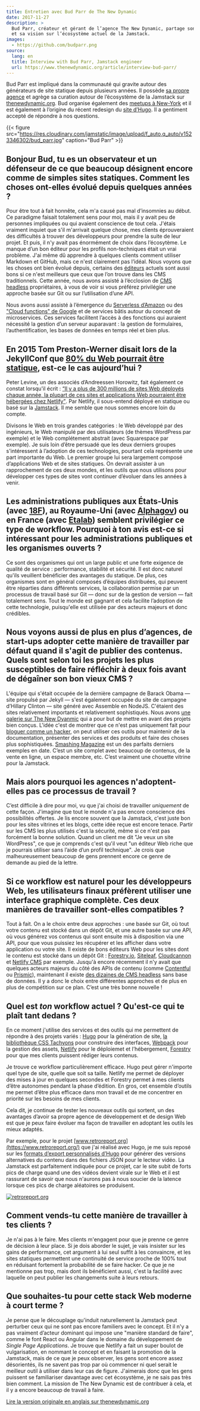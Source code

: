 ```yaml
---
title: Entretien avec Bud Parr de The New Dynamic
date: 2017-11-27
description: >
  Bud Parr, créateur et gérant de l’agence The New Dynamic, partage son expérience
  et sa vision sur l’écosystème actuel de la Jamstack.
images:
  - https://github.com/budparr.png
source:
  lang: en
  title: Interview with Bud Parr, Jamstack engineer
  url: https://www.thenewdynamic.org/article/interview-bud-parr/
---
```


Bud Parr est impliqué dans la communauté qui gravite autour des générateurs de
site statique depuis plusieurs années. Il possède
[sa propre agence](https://www.thenewdynamic.com/) et agrège sa curation autour
de l’écosystème de la Jamstack sur
[thenewdynamic.org](https://thenewdynamic.org). Bud organise également des
[meetups à New-York](http://www.meetup.com/the-new-dynamic/) et il est également
à l’origine du récent redesign du [site d’Hugo](https://gohugo.io/). Il a
gentiment accepté de répondre à nos questions.

{{< figure src="https://res.cloudinary.com/jamstatic/image/upload/f_auto,q_auto/v1523346302/bud_parr.jpg" caption="Bud Parr" >}}

## Bonjour Bud, tu es un observateur et un défenseur de ce que beaucoup désignent encore comme de simples sites statiques. Comment les choses ont-elles évolué depuis quelques années ?

Pour être tout à fait honnête, cela m'a causé pas mal d’insomnies au début. Ce
paradigme faisait totalement sens pour moi, mais il y avait peu de personnes
impliquées ou qui avaient conscience de tout cela. J'étais vraiment inquiet que
s'il m'arrivait quelque chose, mes clients éprouveraient des difficultés à
trouver des développeurs pour prendre la suite de leur projet. Et puis, il n'y
avait pas énormément de choix dans l’écosytème. Le manque d’un bon éditeur pour
les profils non-techniques était un vrai problème. J'ai même dû apprendre à
quelques clients comment utiliser Markdown et GitHub, mais ce n'est clairement
pas l’idéal. Nous voyons que les choses ont bien évolué depuis, certains des
[éditeurs](https://thenewdynamic.org/tools/content-management/) actuels sont
aussi bons si ce n'est meilleurs que ceux que l’on trouve dans les CMS
traditionnels. Cette année, nous avons assisté à l’écclosion de
[CMS headless](https://www.thenewdynamic.org/tools/content-management/headless-cms/)
propriétaires, à vous de voir si vous préférez privilégier une approche basée
sur Git ou sur l’utilisation d’une API.

Nous avons aussi assisté à l’émergence du
[Serverless d’Amazon](https://aws.amazon.com/serverless/) ou des
["Cloud functions" de Google](https://cloud.google.com/functions/) et de
services bâtis autour du concept de microservices. Ces services facilitent
l’accès à des fonctions qui auraient nécessité la gestion d’un serveur
auparavant : la gestion de formulaires, l’authentification, les bases de données
en temps réel et bien plus.

## En 2015 Tom Preston-Werner disait lors de la JekyllConf que [80% du Web pourrait être statique](https://www.youtube.com/watch?v=BMve1OCKj6M&t=39m55s), est-ce le cas aujourd’hui ?

Peter Levine, un des associés d’Andreessen Horowitz, fait également ce constat
lorsqu'il écrit :
[<q>Il y a plus de 300 millions de sites Web déployés chaque année, la plupart de ces sites et applications Web pourraient être hébergées chez Netlify</q>](https://a16z.com/2017/08/09/netlify/).
Par Netlify, il sous-entend déployé en statique ou basé sur la
[Jamstack](https://jamstack.org/). Il me semble que nous sommes encore loin du
compte.

Divisons le Web en trois grandes catégories : le Web développé par des
ingénieurs, le Web manipulé par des utilisateurs (de thèmes WordPress par
exemple) et le Web complétement abstrait (avec Squarespace par exemple). Je suis
loin d’être persuadé que les deux derniers groupes s'intéressent à l’adoption de
ces technologies, pourtant cela représente une part importante du Web. Le
premier groupe lui sera largement composé d’applications Web et de sites
statiques. On devrait assister à un rapprochement de ces deux mondes, et les
outils que nous utilisons pour développer ces types de sites vont continuer
d’évoluer dans les années à venir.

## Les administrations publiques aux États-Unis (avec [18F](https://18f.gsa.gov/)), au Royaume-Uni (avec [Alphagov](https://github.com/alphagov)) ou en France (avec [Etalab](https://www.etalab.gouv.fr)) semblent privilégier ce type de workflow. Pourquoi à ton avis est-ce si intéressant pour les administrations publiques et les organismes ouverts ?

Ce sont des organismes qui ont un large public et une forte exigence de qualité
de service : performance, stabilité et sécurité. Il est donc naturel qu'ils
veuillent bénéficier des avantages du statique. De plus, ces organismes sont en
général composés d’équipes distribuées, qui peuvent être réparties dans
différents services, la collaboration permise par un processus de travail basé
sur Git — donc sur de la gestion de version — fait totalement sens. Tout le
monde est gagnant et cela facilite l’adoption de cette technologie, puisqu'elle
est utilisée par des acteurs majeurs et donc crédibles.

## Nous voyons aussi de plus en plus d’agences, de start-ups adopter cette manière de travailler par défaut quand il s'agit de publier des contenus. Quels sont selon toi les projets les plus susceptibles de faire réfléchir à deux fois avant de dégaîner son bon vieux CMS ?

L'équipe qui s'était occupée de la dernière campagne de Barack Obama — site
propulsé par Jekyll — s'est également occupée du site de campagne d’Hillary
Clinton — site généré avec Assemble en NodeJS. C'étaient des sites relativement
importants et relativement sophistiqués. Nous avons
[une galerie sur The New Dyanmic](https://www.thenewdynamic.org/showcase/) qui a
pour but de mettre en avant des projets bien conçus. L'idée c'est de montrer que
ce n'est pas uniquement fait pour
[bloguer comme un hacker](http://tom.preston-werner.com/2008/11/17/blogging-like-a-hacker.html),
on peut utiliser ces outils pour maintenir de la documentation, présenter des
services et des produits et faire des choses plus sophistiquées.
[Smashing Magazine](https://www.smashingmagazine.com/) est un des parfaits
derniers exemples en date. C’est un site complet avec beaucoup de contenus, de
la vente en ligne, un espace membre, etc. C’est vraiment une chouette vitrine
pour la Jamstack.

## Mais alors pourquoi les agences n'adoptent-elles pas ce processus de travail ?

C’est difficile à dire pour moi, vu que j'ai choisi de travailler _uniquement_
de cette façon. J'imagine que tout le monde n'a pas encore conscience des
possibilités offertes. Je lis encore souvent que la Jamstack, c'est juste bon
pour les sites vitrines et les blogs, cette idée reçue est encore tenace. Partir
sur les CMS les plus utilisés c'est la sécurité, même si ce n'est pas forcément
la bonne solution. Quand un client me dit "Je veux un site WordPress", ce que je
comprends c'est qu'il veut "un éditeur Web riche que je pourrais utiliser sans
l’aide d’un profil technique". Je crois que malheureusement beaucoup de gens
prennent encore ce genre de demande au pied de la lettre.

## Si ce workflow est naturel pour les développeurs Web, les utilisateurs finaux préfèrent utiliser une interface graphique complète. Ces deux manières de travailler sont-elles compatibles ?

Tout à fait. On a le choix entre deux approches : une basée sur Git, où tout
votre contenu est stocké dans un dépôt Git, et une autre basée sur une API, où
vous générez vos contenus qui sont ensuite mis à disposition via une API, pour
que vous puissiez les récupérer et les afficher dans votre application ou votre
site. Il existe de bons éditeurs Web pour les sites dont le contenu est stocké
dans un dépôt Git : [Forestry.io](https://forestry.io/),
[Siteleaf](https://siteleaf.com), [Cloudcannon](https://cloudcannon.com) et
[Netlify CMS](http://netlifycms.org/) par exemple. Jusqu'à encore récemment il
n'y avait que quelques acteurs majeurs du côté des APIs de contenu (comme
[Contentful](https://www.contentful.com/) ou [Prismic](https://prismic.io/)),
maintenant il existe
[des dizaines de CMS headless](https://www.thenewdynamic.org/tools/content-management/headless-cms/)
sans base de données. Il y a donc le choix entre différentes approches et de
plus en plus de compétition sur ce plan. C’est une très bonne nouvelle !

## Quel est _ton_ workflow actuel ? Qu'est-ce qui te plaît tant dedans ?

En ce moment j'utilise des services et des outils qui me permettent de répondre
à des projets variés : [Hugo](https://gohugo.io) pour la génération de site,
[la bibliothèque CSS Tachyons](http://tachyons.io/) pour construire des
interfaces, [Webpack](https://webpack.js.org/) pour la gestion des assets,
[Netlify](https://netlify.com) pour le déploiemet et l’hébergement,
[Forestry](https://forestry.io/) pour que mes clients puissent rédiger leurs
contenus.

Je trouve ce workflow particulièrement efficace. Hugo peut gérer n'importe quel
type de site, quelle que soit sa taille. Netlify me permet de déployer des mises
à jour en quelques secondes et Forestry permet à mes clients d’être autonomes
pendant la phase d’édition. En gros, cet ensemble d’outils me permet d’être plus
efficace dans mon travail et de me concentrer en priorité sur les besoins de mes
clients.

Cela dit, je continue de tester les nouveaux outils qui sortent, un des
avantages d’avoir sa propre agence de développement et de design Web est que je
peux faire évoluer ma façon de travailler en adoptant les outils les mieux
adaptés.

Par exemple, pour le projet [www.retroreport.org](https://www.retroreport.org/)
que j'ai réalisé avec Hugo, je me suis reposé sur les
[formats d’export personnalisés d’Hugo](https://gohugo.io/templates/output-formats/)
pour générer des versions alternatives du contenu dans des fichiers JSON pour le
lecteur vidéo. La Jamstack est parfaitement indiquée pour ce projet, car le site
subit de forts pics de charge quand une des vidéos devient virale sur le Web et
il est rassurant de savoir que nous n'aurons pas à nous soucier de la latence
lorsque ces pics de charge aléatoires se produisent.

[![retroreport.org](https://www.thenewdynamic.org/uploads/retroreportorg.jpg)](https://www.retroreport.org)

## Comment vends-tu cette manière de travailler à tes clients ?

Je n'ai pas à le faire. Mes clients m'engagent pour que je prenne ce genre de
décision à leur place. Si je dois aborder le sujet, je vais insister sur les
gains de performance, cet argument à lui seul suffit à les convaincre, et les
sites statiques permettent une continuité de service proche de 100% tout en
réduisant fortement la probabilité de se faire hacker. Ce que je ne mentionne
pas trop, mais dont ils bénéficient aussi, c'est la facilité avec laquelle on
peut publier les changements suite à leurs retours.

## Que souhaites-tu pour cette stack Web moderne à court terme ?

Je pense que le découplage qu'induit naturellement la Jamstack peut perturber
ceux qui ne sont pas encore familiers avec le concept. Et il n'y a pas vraiment
d’acteur dominant qui impose une "manière standard de faire", comme le font
React ou Angular dans le domaine du développement de _Single Page Applications_.
Je trouve que Netlify a fait un super boulot de vulgarisation, en nommant le
concept et en faisant la promotion de la Jamstack, mais de ce que je peux
observer, les gens sont encore assez désorientés, ils ne savent pas trop par où
commencer ni quel serait le meilleur outil à utiliser dans leur cas de figure.
J'aimerais donc que les gens puissent se familiariser davantage avec cet
écosystème, je ne sais pas très bien comment. La mission de The New Dynamic est
de contribuer à cela, et il y a encore beaucoup de travail à faire.

[Lire la version originale en anglais sur thenewdynamic.org](https://www.thenewdynamic.org/article/2017-11-27-interview-with-bud-parr/)
